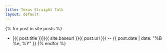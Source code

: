 ```yaml
---
title: Texas Straight Talk
layout: default
---
```


{% for post in site.posts %}
- [{{ post.title }}]({{ site.baseurl }}{{ post.url }}) -- {{ post.date | date: "%B %e, %Y" }}
{% endfor %}
